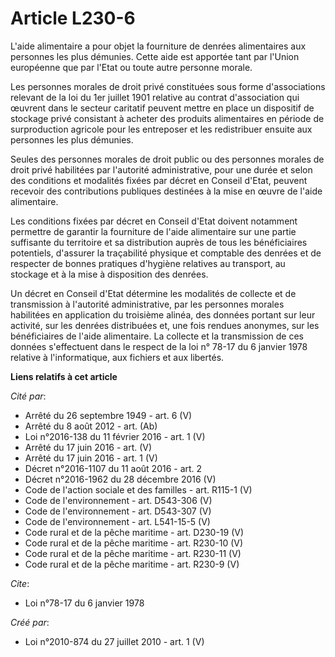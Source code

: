# Article L230-6

L'aide alimentaire a pour objet la fourniture de denrées alimentaires aux personnes les plus démunies. Cette aide est
apportée tant par l'Union européenne que par l'Etat ou toute autre personne morale. 

Les personnes morales de droit privé constituées sous forme d'associations relevant de la loi du 1er juillet 1901 relative au
contrat d'association qui œuvrent dans le secteur caritatif peuvent mettre en place un dispositif de stockage privé
consistant à acheter des produits alimentaires en période de surproduction agricole pour les entreposer et les redistribuer
ensuite aux personnes les plus démunies. 

Seules des personnes morales de droit public ou des personnes morales de droit privé habilitées par l'autorité
administrative, pour une durée et selon des conditions et modalités fixées par décret en Conseil d'Etat, peuvent recevoir des
contributions publiques destinées à la mise en œuvre de l'aide alimentaire. 

Les conditions fixées par décret en Conseil d'Etat doivent notamment permettre de garantir la fourniture de l'aide
alimentaire sur une partie suffisante du territoire et sa distribution auprès de tous les bénéficiaires potentiels, d'assurer
la traçabilité physique et comptable des denrées et de respecter de bonnes pratiques d'hygiène relatives au transport, au
stockage et à la mise à disposition des denrées. 

Un décret en Conseil d'Etat détermine les modalités de collecte et de transmission à l'autorité administrative, par les
personnes morales habilitées en application du troisième alinéa, des données portant sur leur activité, sur les denrées
distribuées et, une fois rendues anonymes, sur les bénéficiaires de l'aide alimentaire. La collecte et la transmission de ces
données s'effectuent dans le respect de la loi n° 78-17 du 6 janvier 1978 relative à l'informatique, aux fichiers et aux
libertés.

**Liens relatifs à cet article**

_Cité par_:

  - Arrêté du 26 septembre 1949 - art. 6 (V)
  - Arrêté du 8 août 2012 - art. (Ab)
  - Loi n°2016-138 du 11 février 2016 - art. 1 (V)
  - Arrêté du 17 juin 2016 - art. (V)
  - Arrêté du 17 juin 2016 - art. 1 (V)
  - Décret n°2016-1107 du 11 août 2016 - art. 2
  - Décret n°2016-1962 du 28 décembre 2016 (V)
  - Code de l'action sociale et des familles - art. R115-1 (V)
  - Code de l'environnement - art. D543-306 (V)
  - Code de l'environnement - art. D543-307 (V)
  - Code de l'environnement - art. L541-15-5 (V)
  - Code rural et de la pêche maritime - art. D230-19 (V)
  - Code rural et de la pêche maritime - art. R230-10 (V)
  - Code rural et de la pêche maritime - art. R230-11 (V)
  - Code rural et de la pêche maritime - art. R230-9 (V)

_Cite_:

  - Loi n°78-17 du 6 janvier 1978

_Créé par_:

  - Loi n°2010-874 du 27 juillet 2010 - art. 1 (V)
